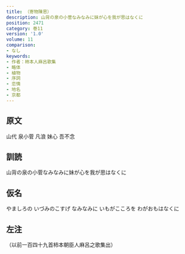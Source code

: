 ```yaml
---
title: （寄物陳思）
description: 山背の泉の小菅なみなみに妹が心を我が思はなくに
position: 2471
category: 巻11
version: '1.0'
volume: 11
comparison:
- なし
keywords:
- 作者：柿本人麻呂歌集
- 略体
- 植物
- 序詞
- 恋情
- 地名
- 京都
---
```


## 原文

山代 泉小菅 凡浪 妹心 吾不念

## 訓読

山背の泉の小菅なみなみに妹が心を我が思はなくに

## 仮名

やましろの いづみのこすげ なみなみに いもがこころを わがおもはなくに

## 左注

（以前一百四十九首柿本朝臣人麻呂之歌集出）
